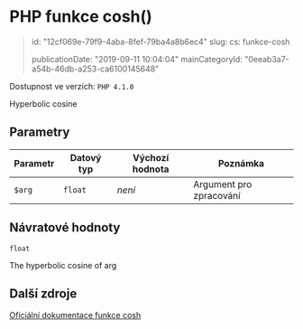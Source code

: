 PHP funkce cosh()
=================

> id: "12cf069e-79f9-4aba-8fef-79ba4a8b6ec4"
> slug:
> 	cs: funkce-cosh
>
> publicationDate: "2019-09-11 10:04:04"
> mainCategoryId: "0eeab3a7-a54b-46db-a253-ca6100145648"

Dostupnost ve verzích: `PHP 4.1.0`

Hyperbolic cosine


Parametry
--------------

| Parametr | Datový typ | Výchozí hodnota | Poznámka |
|-----|-----|-----|-----|
| `$arg` | `float` | *není* | Argument pro zpracování |


Návratové hodnoty
----------------

`float`

The hyperbolic cosine of arg

Další zdroje
------------

[Oficiální dokumentace funkce cosh](https://www.php.net/manual/en/function.cosh.php)
